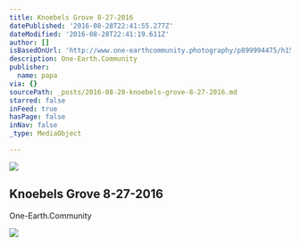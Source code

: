 ```yaml
---
title: Knoebels Grove 8-27-2016
datePublished: '2016-08-28T22:41:55.277Z'
dateModified: '2016-08-28T22:41:19.611Z'
author: []
isBasedOnUrl: 'http://www.one-earthcommunity.photography/p899994475/h150537f4#he5ecc78'
description: One-Earth.Community
publisher:
  name: papa
via: {}
sourcePath: _posts/2016-08-28-knoebels-grove-8-27-2016.md
starred: false
inFeed: true
hasPage: false
inNav: false
_type: MediaObject

---
```

<article style=""><img src="http://www.one-earthcommunity.photography/img/s6/v141/p352663540-4.jpg" /><h1>Knoebels Grove 8-27-2016</h1><p>One-Earth.Community</p></article>

![](https://the-grid-user-content.s3-us-west-2.amazonaws.com/9af18da1-56f6-4ebd-806f-be097174c974.jpg)